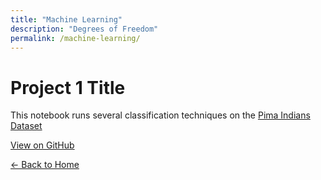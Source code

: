 ```yaml
---
title: "Machine Learning"
description: "Degrees of Freedom"
permalink: /machine-learning/
---
```


# Project 1 Title

This notebook runs several classification techniques on the [Pima Indians Dataset](https://archive.ics.uci.edu/dataset/34/diabetes)

[View on GitHub](https://github.com/MarkThackham/MarkThackham.github.io/blob/4ea2670c10d7410edbbf2787fbe6ba35d7c74d90/Portfolio/01%20Code%20Base/01%20Code%20Base.ipynb)

[← Back to Home](/)